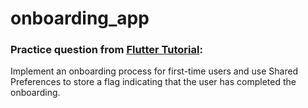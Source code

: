 # onboarding_app

### Practice question from [Flutter Tutorial](https://flutter-tutorial.net/local-storage/questions-for-practice-7/):
Implement an onboarding process for first-time users and use Shared Preferences to store a flag indicating that the user has completed the onboarding.
